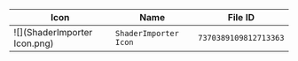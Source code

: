 | Icon | Name | File ID |
| ---  | ---  | ---     |
| ![](ShaderImporter Icon.png) | `ShaderImporter Icon` | `7370389109812713363` |
